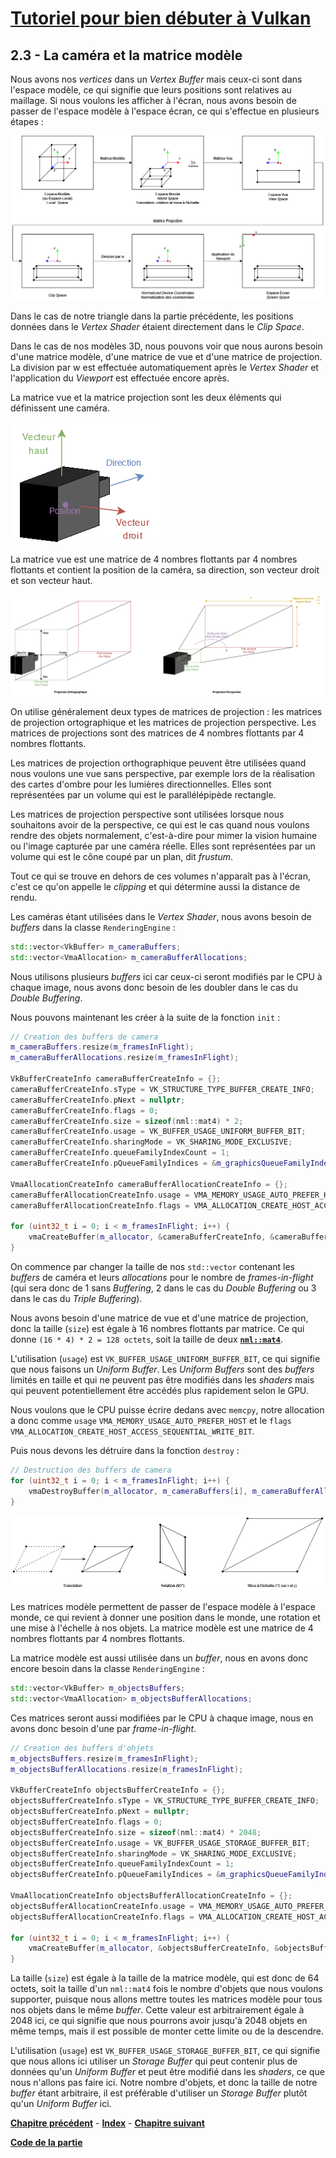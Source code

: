 # [Tutoriel pour bien débuter à Vulkan](../index.md)
## 2.3 - La caméra et la matrice modèle

Nous avons nos *vertices* dans un *Vertex Buffer* mais ceux-ci sont dans l'espace modèle, ce qui signifie que leurs positions sont relatives au maillage. Si nous voulons les afficher à l'écran, nous avons besoin de passer de l'espace modèle à l'espace écran, ce qui s'effectue en plusieurs étapes :

![Systèmes de Coordonnées](images/systemes_de_coordonnees.png)

Dans le cas de notre triangle dans la partie précédente, les positions données dans le *Vertex Shader* étaient directement dans le *Clip Space*.

Dans le cas de nos modèles 3D, nous pouvons voir que nous aurons besoin d'une matrice modèle, d'une matrice de vue et d'une matrice de projection. La division par w est effectuée automatiquement après le *Vertex Shader* et l'application du *Viewport* est effectuée encore après.

La matrice vue et la matrice projection sont les deux éléments qui définissent une caméra.

![Caméra Vue](images/camera_vue.png)

La matrice vue est une matrice de 4 nombres flottants par 4 nombres flottants et contient la position de la caméra, sa direction, son vecteur droit et son vecteur haut.

![Caméra Projection](images/camera_projection.png)

On utilise généralement deux types de matrices de projection : les matrices de projection ortographique et les matrices de projection perspective. Les matrices de projections sont des matrices de 4 nombres flottants par 4 nombres flottants.

Les matrices de projection orthographique peuvent être utilisées quand nous voulons une vue sans perspective, par exemple lors de la réalisation des cartes d'ombre pour les lumières directionnelles. Elles sont représentées par un volume qui est le parallélépipède rectangle.

Les matrices de projection perspective sont utilisées lorsque nous souhaitons avoir de la perspective, ce qui est le cas quand nous voulons rendre des objets normalement, c'est-à-dire pour mimer la vision humaine ou l'image capturée par une caméra réelle. Elles sont représentées par un volume qui est le cône coupé par un plan, dit *frustum*.

Tout ce qui se trouve en dehors de ces volumes n'apparaît pas à l'écran, c'est ce qu'on appelle le *clipping* et qui détermine aussi la distance de rendu.

Les caméras étant utilisées dans le *Vertex Shader*, nous avons besoin de *buffers* dans la classe ``RenderingEngine`` :

```CPP
std::vector<VkBuffer> m_cameraBuffers;
std::vector<VmaAllocation> m_cameraBufferAllocations;
```

Nous utilisons plusieurs *buffers* ici car ceux-ci seront modifiés par le CPU à chaque image, nous avons donc besoin de les doubler dans le cas du *Double Buffering*.

Nous pouvons maintenant les créer à la suite de la fonction ``init`` :

```CPP
// Creation des buffers de camera
m_cameraBuffers.resize(m_framesInFlight);
m_cameraBufferAllocations.resize(m_framesInFlight);

VkBufferCreateInfo cameraBufferCreateInfo = {};
cameraBufferCreateInfo.sType = VK_STRUCTURE_TYPE_BUFFER_CREATE_INFO;
cameraBufferCreateInfo.pNext = nullptr;
cameraBufferCreateInfo.flags = 0;
cameraBufferCreateInfo.size = sizeof(nml::mat4) * 2;
cameraBufferCreateInfo.usage = VK_BUFFER_USAGE_UNIFORM_BUFFER_BIT;
cameraBufferCreateInfo.sharingMode = VK_SHARING_MODE_EXCLUSIVE;
cameraBufferCreateInfo.queueFamilyIndexCount = 1;
cameraBufferCreateInfo.pQueueFamilyIndices = &m_graphicsQueueFamilyIndex;

VmaAllocationCreateInfo cameraBufferAllocationCreateInfo = {};
cameraBufferAllocationCreateInfo.usage = VMA_MEMORY_USAGE_AUTO_PREFER_HOST;
cameraBufferAllocationCreateInfo.flags = VMA_ALLOCATION_CREATE_HOST_ACCESS_SEQUENTIAL_WRITE_BIT;

for (uint32_t i = 0; i < m_framesInFlight; i++) {
	vmaCreateBuffer(m_allocator, &cameraBufferCreateInfo, &cameraBufferAllocationCreateInfo, &m_cameraBuffers[i], &m_cameraBufferAllocations[i], nullptr);
}
```

On commence par changer la taille de nos ``std::vector`` contenant les *buffers* de caméra et leurs *allocations* pour le nombre de *frames-in-flight* (qui sera donc de 1 sans *Buffering*, 2 dans le cas du *Double Buffering* ou 3 dans le cas du *Triple Buffering*).

Nous avons besoin d'une matrice de vue et d'une matrice de projection, donc la taille (``size``) est égale à 16 nombres flottants par matrice. Ce qui donne ``(16 * 4) * 2 = 128 octets``, soit la taille de deux [**``nml::mat4``**](https://team-nutshell.github.io/nml/nml/matrix/mat4.html).

L'utilisation (``usage``) est ``VK_BUFFER_USAGE_UNIFORM_BUFFER_BIT``, ce qui signifie que nous faisons un *Uniform Buffer*. Les *Uniform Buffers* sont des *buffers* limités en taille et qui ne peuvent pas être modifiés dans les *shaders* mais qui peuvent potentiellement être accédés plus rapidement selon le GPU.

Nous voulons que le CPU puisse écrire dedans avec ``memcpy``, notre allocation a donc comme ``usage`` ``VMA_MEMORY_USAGE_AUTO_PREFER_HOST`` et le ``flags`` ``VMA_ALLOCATION_CREATE_HOST_ACCESS_SEQUENTIAL_WRITE_BIT``.

Puis nous devons les détruire dans la fonction ``destroy`` :

```CPP
// Destruction des buffers de camera
for (uint32_t i = 0; i < m_framesInFlight; i++) {
	vmaDestroyBuffer(m_allocator, m_cameraBuffers[i], m_cameraBufferAllocations[i]);
}
```

![TRS](images/trs.png)

Les matrices modèle permettent de passer de l'espace modèle à l'espace monde, ce qui revient à donner une position dans le monde, une rotation et une mise à l'échelle à nos objets. La matrice modèle est une matrice de 4 nombres flottants par 4 nombres flottants.

La matrice modèle est aussi utilisée dans un *buffer*, nous en avons donc encore besoin dans la classe ``RenderingEngine`` :

```CPP
std::vector<VkBuffer> m_objectsBuffers;
std::vector<VmaAllocation> m_objectsBufferAllocations;
```

Ces matrices seront aussi modifiées par le CPU à chaque image, nous en avons donc besoin d'une par *frame-in-flight*.

```CPP
// Creation des buffers d'ohjets
m_objectsBuffers.resize(m_framesInFlight);
m_objectsBufferAllocations.resize(m_framesInFlight);

VkBufferCreateInfo objectsBufferCreateInfo = {};
objectsBufferCreateInfo.sType = VK_STRUCTURE_TYPE_BUFFER_CREATE_INFO;
objectsBufferCreateInfo.pNext = nullptr;
objectsBufferCreateInfo.flags = 0;
objectsBufferCreateInfo.size = sizeof(nml::mat4) * 2048;
objectsBufferCreateInfo.usage = VK_BUFFER_USAGE_STORAGE_BUFFER_BIT;
objectsBufferCreateInfo.sharingMode = VK_SHARING_MODE_EXCLUSIVE;
objectsBufferCreateInfo.queueFamilyIndexCount = 1;
objectsBufferCreateInfo.pQueueFamilyIndices = &m_graphicsQueueFamilyIndex;

VmaAllocationCreateInfo objectsBufferAllocationCreateInfo = {};
objectsBufferAllocationCreateInfo.usage = VMA_MEMORY_USAGE_AUTO_PREFER_HOST;
objectsBufferAllocationCreateInfo.flags = VMA_ALLOCATION_CREATE_HOST_ACCESS_SEQUENTIAL_WRITE_BIT;

for (uint32_t i = 0; i < m_framesInFlight; i++) {
	vmaCreateBuffer(m_allocator, &objectsBufferCreateInfo, &objectsBufferAllocationCreateInfo, &m_objectsBuffers[i], &m_objectsBufferAllocations[i], nullptr);
}
```

La taille (``size``) est égale à la taille de la matrice modèle, qui est donc de 64 octets, soit la taille d'un ``nml::mat4`` fois le nombre d'objets que nous voulons supporter, puisque nous allons mettre toutes les matrices modèle pour tous nos objets dans le même *buffer*. Cette valeur est arbitrairement égale à 2048 ici, ce qui signifie que nous pourrons avoir jusqu'à 2048 objets en même temps, mais il est possible de monter cette limite ou de la descendre.

L'utilisation (``usage``) est ``VK_BUFFER_USAGE_STORAGE_BUFFER_BIT``, ce qui signifie que nous allons ici utiliser un *Storage Buffer* qui peut contenir plus de données qu'un *Uniform Buffer* et peut être modifié dans les *shaders*, ce que nous n'allons pas faire ici. Notre nombre d'objets, et donc la taille de notre *buffer* étant arbitraire, il est préférable d'utiliser un *Storage Buffer* plutôt qu'un *Uniform Buffer* ici.

[**Chapitre précédent**](2.md) - [**Index**](../index.md) - [**Chapitre suivant**](4.md)

[**Code de la partie**](https://github.com/ZaOniRinku/TutorielVulkanFR/tree/partie2)